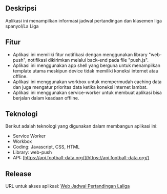 ## Deskripsi
Aplikasi ini menampilkan informasi jadwal pertandingan dan klasemen liga spanyol/La Liga

## Fitur
- Aplikasi ini memiliki fitur notifikasi dengan menggunakan library "web-push", notifikasi dikirimkan melalui back-end pada file "push.js".
- Aplikasi ini menggunakan app shell yang berguna untuk menampilkan template utama meskipun device tidak memiliki koneksi internet atau offline.
- Aplikasi ini menggunakan workbox untuk mempermudah caching data dan juga mengatur prioritas data ketika koneksi internet lambat.
- Aplikasi ini menggunakan service-worker untuk membuat aplikasi bisa berjalan dalam keadaan offline.

## Teknologi
Berikut adalah teknologi yang digunakan dalam membangun aplikasi ini:
- Service Worker
- Workbox
- Coding: Javascript, CSS, HTML
- Library: web-push
- API: [https://api.football-data.org/](https://api.football-data.org/)

## Release
URL untuk akses aplikasi: 
[Web Jadwal Pertandingan Laliga](https://submission2-v1.web.app/)

